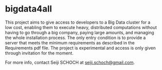 # bigdata4all
This project aims to give access to developers to a Big Data cluster for a low cost, enabling them to execute heavy, distributed computations without having to go through a big company, paying large amounts, and managing the whole installation process. 
The only entry condition is to provide a server that meets the minimum requirements as described in the Requirements pdf file.
The project is experimental and access is only given through invitation for the moment.

For more info, contact Seiji SCHOCH at seiji.schoch@gmail.com.
